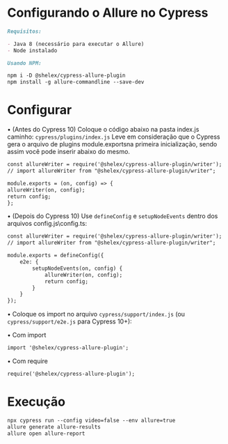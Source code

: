 # Configurando o Allure no Cypress

```markdown
Requisitos: 

- Java 8 (necessário para executar o Allure)
- Node instalado
```

```markdown
Usando NPM:

npm i -D @shelex/cypress-allure-plugin
npm install -g allure-commandline --save-dev
```

# Configurar
• (Antes do Cypress 10) Coloque o código abaixo na pasta index.js caminho: `cypress/plugins/index.js` Leve em consideração que o Cypress gera o arquivo de plugins module.exportsna primeira inicialização, sendo assim você pode inserir abaixo do mesmo.

```markdown
const allureWriter = require('@shelex/cypress-allure-plugin/writer');
// import allureWriter from "@shelex/cypress-allure-plugin/writer";

module.exports = (on, config) => {
allureWriter(on, config);
return config;
};
```

• (Depois do Cypress 10) Use `defineConfig` e `setupNodeEvents` dentro dos arquivos config.js\config.ts:

```markdown
const allureWriter = require('@shelex/cypress-allure-plugin/writer');
// import allureWriter from "@shelex/cypress-allure-plugin/writer";

module.exports = defineConfig({
    e2e: {
        setupNodeEvents(on, config) {
            allureWriter(on, config);
            return config;
        }
    }
});

```

• Coloque os import no arquivo `cypress/support/index.js` (ou `cypress/support/e2e.js` para Cypress 10+):

• Com import
```markdown
import '@shelex/cypress-allure-plugin';
```

• Com require
```markdown
require('@shelex/cypress-allure-plugin');
```

# Execução

```markdown
npx cypress run --config video=false --env allure=true
allure generate allure-results
allure open allure-report

```

